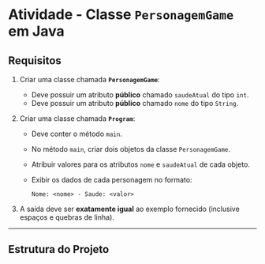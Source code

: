 # Atividade - Classe `PersonagemGame` em Java

## Requisitos

1. Criar uma classe chamada **`PersonagemGame`**:

   - Deve possuir um atributo **público** chamado `saudeAtual` do tipo `int`.
   - Deve possuir um atributo **público** chamado `nome` do tipo `String`.

2. Criar uma classe chamada **`Program`**:

   - Deve conter o método `main`.
   - No método `main`, criar dois objetos da classe `PersonagemGame`.
   - Atribuir valores para os atributos `nome` e `saudeAtual` de cada objeto.
   - Exibir os dados de cada personagem no formato:

     ```
     Nome: <nome> - Saude: <valor>
     ```

3. A saída deve ser **exatamente igual** ao exemplo fornecido (inclusive espaços e quebras de linha).

---

## Estrutura do Projeto
